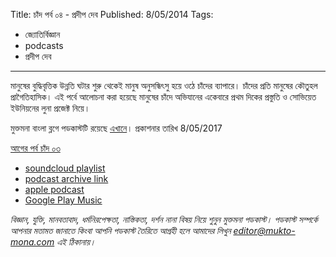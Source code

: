 Title: চাঁদ পর্ব ০৪ - প্রদীপ দেব
Published: 8/05/2014
Tags:
  - জ্যোতির্বিজ্ঞান
  - podcasts
  - প্রদীপ দেব
---
মানুষের বুদ্ধিবৃত্তিক উন্নতি ঘটার শুরু থেকেই মানুষ অনুসন্ধিৎসু হয়ে ওঠে চাঁদের ব্যাপারে। চাঁদের প্রতি মানুষের কৌতুহল প্রাগৈতিহাসিক। এই পর্বে আলোচনা করা হয়েছে মানুষের চাঁদে অভিযানের একেবারে প্রথম দিকের প্রস্তুতি ও সোভিয়েত ইউনিয়নের লুনা প্রজেক্ট নিয়ে।

মুক্তমনা বাংলা ব্লগে পডকাস্টটি রয়েছে [এখানে](https://drive.google.com/open?id=1q8pay2CiD_pbfcVHQza4ijUaEXQ_JJar)। প্রকাশনার তারিখ 8/05/2017


[আগের পর্ব চাঁদ ০৩](https://bn.mukto-mona.com/posts/pd-027-pradip-deb-moon-07)

- [soundcloud playlist](https://soundcloud.com/mukto-mona)
- [podcast archive link](http://web.archive.org/web/20191023151006/http://podcast.mukto-mona.com)
- [apple podcast](https://podcasts.apple.com/us/podcast/id1212085883)
- [Google Play Music](https://play.google.com/music/listen#/ps/Izc4javhi5igs66olhdfex42cxa)

_বিজ্ঞান, যুক্তি, মানবতাবাদ, ধর্মনিরপেক্ষতা, নাস্তিকতা, দর্শন নানা বিষয় নিয়ে শুনুন মুক্তমনা পডকাস্ট। পডকাস্ট সম্পর্কে আপনার মতামত জানাতে কিংবা আপনি পডকাস্ট তৈরিতে আগ্রহী হলে আমাদের লিখুন editor@mukto-mona.com এই ঠিকানায়।_
